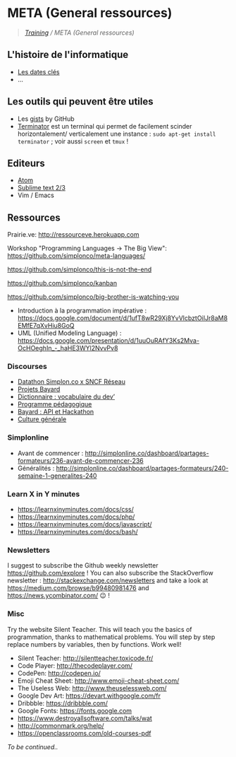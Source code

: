# META (General ressources)

>_[Training](https://github.com/simplonco/training) / META (General ressources)_

## L'histoire de l'informatique

* [Les dates clés](http://www.linternaute.com/histoire/categorie/98/a/1/1/histoire_de_l_informatique.shtml)
* ...

## Les outils qui peuvent être utiles

* Les [gists](http://gist.github.com) by GitHub
* [Terminator](https://doc.ubuntu-fr.org/terminator) est un terminal qui permet de facilement scinder horizontalement/ verticalement une instance :
`sudo apt-get install terminator` ; voir aussi `screen` et `tmux` !

## Editeurs
* [Atom](http://atom.io)
* [Sublime text 2/3](http://sublimetext.com)
* Vim / Emacs

## Ressources

Prairie.ve: http://ressourceve.herokuapp.com

Workshop "Programming Languages -> The Big View": https://github.com/simplonco/meta-languages/

https://github.com/simplonco/this-is-not-the-end

https://github.com/simplonco/kanban

https://github.com/simplonco/big-brother-is-watching-you

* Introduction à la programmation impérative : https://docs.google.com/document/d/1ufT8wR29Xj8YvVlcbztOiIJr8aM8EMfE7qXvHiu8GoQ
* UML (Unified Modeling Language) : https://docs.google.com/presentation/d/1uuOuRAfY3Ks2Mva-OcHOeghIn_-_haHE3WYl2NvvPv8

### Discourses

* [Datathon Simplon.co x SNCF Réseau](http://discourse.simplon.co/t/datathon-simplon-co-x-sncf-reseau/124)
* [Projets Bayard](http://discourse.simplon.co/t/projets-bayard/89)
* [Dictionnaire : vocabulaire du dev’](http://discourse.simplon.co/t/dictionnaire-vocabulaire-du-dev/57)
* [Programme pédagogique](http://discourse.simplon.co/t/programme-pedagogique/52)
* [Bayard : API et Hackathon](http://discourse.simplon.co/t/bayard-api-et-hackathon/107)
* [Culture générale](http://discourse.simplon.co/t/culture-generale/108)

### Simplonline

* Avant de commencer : http://simplonline.co/dashboard/partages-formateurs/236-avant-de-commencer-236
* Généralités : http://simplonline.co/dashboard/partages-formateurs/240-semaine-1-generalites-240

### Learn X in Y minutes

* https://learnxinyminutes.com/docs/css/
* https://learnxinyminutes.com/docs/php/
* https://learnxinyminutes.com/docs/javascript/
* https://learnxinyminutes.com/docs/bash/

### Newsletters

I suggest to subscribe the Github weekly newsletter https://github.com/explore ! You can also subscribe the StackOverflow newsletter : http://stackexchange.com/newsletters and take a look at https://medium.com/browse/b99480981476 and https://news.ycombinator.com/ :wink: !

### Misc

Try the website Silent Teacher. This will teach you the basics of programmation, thanks to mathematical problems. You will step by step replace numbers by variables, then by functions. Work well!

* Silent Teacher: http://silentteacher.toxicode.fr/
* Code Player: http://thecodeplayer.com/
* CodePen: http://codepen.io/
* Emoji Cheat Sheet: http://www.emoji-cheat-sheet.com/
* The Useless Web: http://www.theuselessweb.com/
* Google Dev Art: https://devart.withgoogle.com/fr
* Dribbble: https://dribbble.com/
* Google Fonts: https://fonts.google.com
* https://www.destroyallsoftware.com/talks/wat
* http://commonmark.org/help/
* https://openclassrooms.com/old-courses-pdf

_To be continued.._
